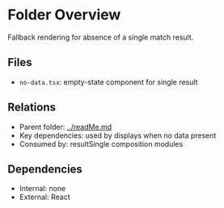 # Folder Overview

Fallback rendering for absence of a single match result.

## Files

- `no-data.tsx`: empty-state component for single result

## Relations

- Parent folder: [../readMe.md](../readMe.md)
- Key dependencies: used by displays when no data present
- Consumed by: resultSingle composition modules

## Dependencies

- Internal: none
- External: React

